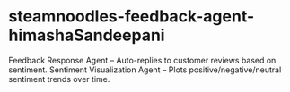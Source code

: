 # steamnoodles-feedback-agent-himashaSandeepani
Feedback Response Agent – Auto-replies to customer reviews based on sentiment.  Sentiment Visualization Agent – Plots positive/negative/neutral sentiment trends over time.
